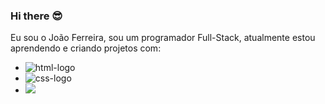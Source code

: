 ### Hi there 😎 

Eu sou o João Ferreira, sou um programador Full-Stack, atualmente estou aprendendo e criando projetos com:

   - <img src="https://img.shields.io/badge/HTML5-E34F26?style=for-the-badge&logo=html5&logoColor=white" alt=" html-logo"/>
   - <img src="https://img.shields.io/badge/CSS3-1572B6?style=for-the-badge&logo=css3&logoColor=white" alt=" css-logo"/>
   - <img src="https://img.shields.io/badge/JavaScript-323330?style=for-the-badge&logo=javascript&logoColor=F7DF1E"/>
